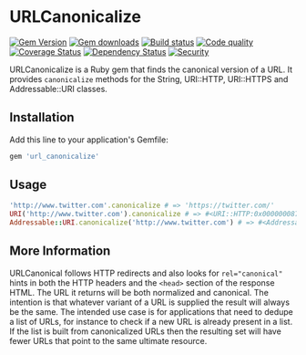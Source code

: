 # URLCanonicalize
[![Gem Version](https://badge.fury.io/rb/url_canonicalize.svg)](https://rubygems.org/gems/url_canonicalize)
[![Gem downloads](https://img.shields.io/gem/dt/url_canonicalize.svg)](https://rubygems.org/gems/url_canonicalize)
[![Build status](https://img.shields.io/circleci/project/dominicsayers/url_canonicalize/master.svg)](https://circleci.com/gh/dominicsayers/url_canonicalize)
[![Code quality](http://img.shields.io/codeclimate/github/dominicsayers/url_canonicalize.svg?style=flat)](https://codeclimate.com/github/dominicsayers/url_canonicalize)
[![Coverage Status](https://coveralls.io/repos/github/dominicsayers/url_canonicalize/badge.svg?branch=master)](https://coveralls.io/github/dominicsayers/url_canonicalize?branch=master)
[![Dependency Status](https://dependencyci.com/github/dominicsayers/url_canonicalize/badge)](https://dependencyci.com/github/dominicsayers/url_canonicalize)
[![Security](https://hakiri.io/github/dominicsayers/url_canonicalize/master.svg)](https://hakiri.io/github/dominicsayers/url_canonicalize/master)

URLCanonicalize is a Ruby gem that finds the canonical version of a URL. It
provides `canonicalize` methods for the String, URI::HTTP, URI::HTTPS and
Addressable::URI classes.

## Installation

Add this line to your application's Gemfile:

```ruby
gem 'url_canonicalize'
```

## Usage

```ruby
'http://www.twitter.com'.canonicalize # => 'https://twitter.com/'
URI('http://www.twitter.com').canonicalize # => #<URI::HTTP:0x00000008767908 URL:https://twitter.com/>
Addressable::URI.canonicalize('http://www.twitter.com') # => #<Addressable::URI:0x43c9 URI:https://twitter.com/>
```

## More Information

URLCanonical follows HTTP redirects and also looks for `rel="canonical"` hints
in both the HTTP headers and the `<head>` section of the response HTML. The URL
it returns will be both normalized and canonical. The intention is that
whatever variant of a URL is supplied the result will always be the same. The
intended use case is for applications that need to dedupe a list of URLs, for
instance to check if a new URL is already present in a list. If the list is
built from canonicalized URLs then the resulting set will have fewer URLs that
point to the same ultimate resource.
